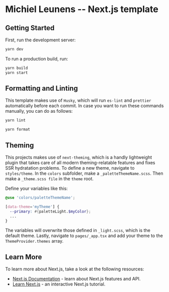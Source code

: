 # Michiel Leunens -- Next.js template

## Getting Started

First, run the development server:

```bash
yarn dev
```

To run a production build, run:

```bash
yarn build
yarn start
```

## Formatting and Linting

This template makes use of `Husky`, which will run `es-lint` and `prettier` automatically before each commit.
In case you want to run these commands manually, you can do as follows:

```bash
yarn lint
```

```bash
yarn format
```

## Theming

This projects makes use of `next-theming`, which is a handly lightweight plugin that takes care of all modern theming-relatable features and fixes SSR hydratation problems.
To define a new theme, navigate to `styles/theme`. In the `colors` subfolder, make a `_paletteThemeName.scss`. Then make a `_theme.scss file` in the `theme` root.

Define your variables like this:

```scss
@use 'colors/paletteThemeName';

[data-theme='myTheme'] {
  --primary: #{paletteLight.$myColor};
  ...
}
```

The variables will overwrite those defined in `_light.scss`, which is the default theme.
Lastly, navigate to `pages/_app.tsx` and add your theme to the `ThemeProvider.themes` array.

## Learn More

To learn more about Next.js, take a look at the following resources:

- [Next.js Documentation](https://nextjs.org/docs) - learn about Next.js features and API.
- [Learn Next.js](https://nextjs.org/learn) - an interactive Next.js tutorial.
